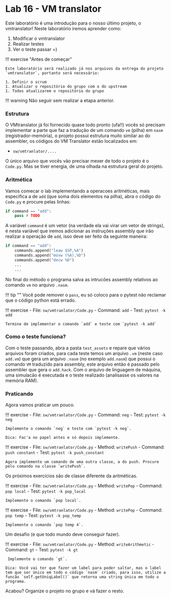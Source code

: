 # Lab 16 - VM translator

Este laboratório é uma introdução para o nosso último projeto, o vmtranslator! Neste laboratório iremos aprender como:

1. Modificar o vmtranslator 
1. Realizar testes
1. Ver o teste passar =)

!!! exercise "Antes de começar"

    Este laboratório será realizado já nos arquivos da entrega do projeto `vmtranslator`, portanto será necessário:

    1. Definir o scrum
    1. Atualizar o repositório do grupo com o do upstream
    1. Todos atualizarem o repositório do grupo

!!! warning
    Não seguir sem realizar a etapa anterior.

### Estrutura

O VMtranslator já foi fornecido quase todo pronto (ufa!!) vocês só precisam implementar a parte que faz a tradução de um comando `vm` (pilha) em `nasm` (registrador-memória), o projeto possui estrutura muito similar ao do assembler, os códigos do VM Translator estão localizados em:

- `sw/vmtranlator/....`

O único arquivo que vocês vão precisar mexer de todo o projeto é o `Code.py`. Mas se tiver energia, de uma olhada na estrutura geral do projeto.

### Aritmética

Vamos comecar o lab implementando a operacoes aritméticas, mais especifica a de `add` (que soma dois elementos na pilha), abra o código do `Code.py` e procure pelas linhas:

```py
if command == "add":
    pass # TODO
```

A variável `command` é um vetor (na verdade ela vai virar um vetor de strings), é nesta variável que iremos adicionar as instruções assembly que irão realizar a operação de `add`, isso deve ser feito da seguinte maneira:

```py
if command == "add":
    commands.append("leaw $SP,%A")
    commands.append("movw (%A),%D")
    commands.append("decw %D")
    ...
    ...
```

No final do método o programa salva as intrucões assembly relativos ao comando `vm` no arquivo `.nasm`.

!!! tip ""
    Você pode remover o `pass`, eu só coloco para o pytest não reclamar que o código python está errado.

!!! exercise
    - File: `sw/vmtranlator/Code.py`
    - Command: `add`
    - Test: `pytest -k add`
    
    Termine de implementar o comando `add` e teste com `pytest -k add`

### Como o teste funciona?

Com o teste passando, abra a pasta `test_assets` e repare que vários arquivos foram criados, para cada teste temos um arquivo `.vm` (neste caso `add.vm`) que gera um arquivo `.nasm` (no exemplo `add.nasm`) que possui o comando `VM` traduzido para assembly, este arquivo então é passado pelo assembler que gera o `add.hack`. Com o arquivo de linguagem de máquina, uma simulacão é executada e o teste realizado (analisasse os valores na memória RAM).

### Praticando

Agora vamos praticar um pouco.

!!! exercise
    - File: `sw/vmtranlator/Code.py`
    - Command: `neg`
    - Test: `pytest -k neg`
    
    Implemente o comando `neg` e teste com `pytest -k neg`.
    
    Dica: Fac'a no papel antes e só depois implemente.

!!! exercise
    - File: `sw/vmtranlator/Code.py`
    - Method: `writePush`
    - Command: `push constant`
    - Test: `pytest -k push_constant`
 
    Agora implemente um comando de uma outra classe, a do push. Procure pelo comando na classe `writePush`.

Os próximos exercícios são de classe diferente da aritméticas.

!!! exercise
    - File: `sw/vmtranlator/Code.py`
    - Method: `writePop`
    - Command: `pop local`
    - Test: `pytest -k pop_local`
 
    Implemente o comando `pop local`.

!!! exercise
    - File: `sw/vmtranlator/Code.py`
    - Method: `writePop`
    - Command: `pop temp`
    - Test: `pytest -k pop_temp`
 
    Implemente o comando `pop temp 4`.

Um desafio (e que todo mundo deve conseguir fazer).

!!! exercise
    - File: `sw/vmtranlator/Code.py`
    - Method: `writeArithmetic`
    - Command: `gt`
    - Test: `pytest -k gt`
 
     Implemente o comando `gt`. 
    
    Dica: Você vai ter que fazer um label para poder saltar, mas o label tem que ser único em todo o código `nasm` criado, para isso, utilize a funcão `self.getUniqLabel()` que retorna uma string única em todo o programa. 


Acabou? Organize o projeto no grupo e vá fazer o resto. 
